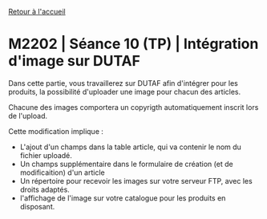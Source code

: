 [Retour à l'accueil](README.md)

# M2202 | Séance 10 (TP) | Intégration d'image sur DUTAF

Dans cette partie, vous travaillerez sur DUTAF afin d'intégrer pour les produits, la possibilité d'uploader une image pour chacun des articles.

Chacune des images comportera un copyrigth automatiquement inscrit lors de l'upload.

Cette modification implique :

* L'ajout d'un champs dans la table article, qui va contenir le nom du fichier uploadé.
* Un champs supplémentaire dans le formulaire de création (et de modificaition) d'un article
* Un répertoire pour recevoir les images sur votre serveur FTP, avec les droits adaptés.
* l'affichage de l'image sur votre catalogue pour les produits en disposant.
